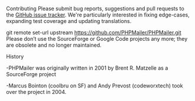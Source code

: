 Contributing
Please submit bug reports, suggestions and pull requests to the [GitHub issue tracker](https://github.com).
We're particularly interested in fixing edge-cases, expanding test coverage and updating translations.

git remote set-url upstream https://github.com/PHPMailer/PHPMailer.git
Please don’t use the SourceForge or Google Code projects any more; they are obsolete and no longer maintained.

History

-PHPMailer was originally written in 2001 by Brent R. Matzelle as a SourceForge project


-Marcus Bointon (coolbru on SF) and Andy Prevost (codeworxtech) took over the project in 2004.
